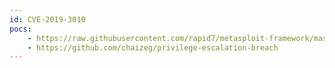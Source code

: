 ```yaml
---
id: CVE-2019-3010
pocs:
    - https://raw.githubusercontent.com/rapid7/metasploit-framework/master/modules/exploits/solaris/local/xscreensaver_log_priv_esc.rb
    - https://github.com/chaizeg/privilege-escalation-breach
---
```


